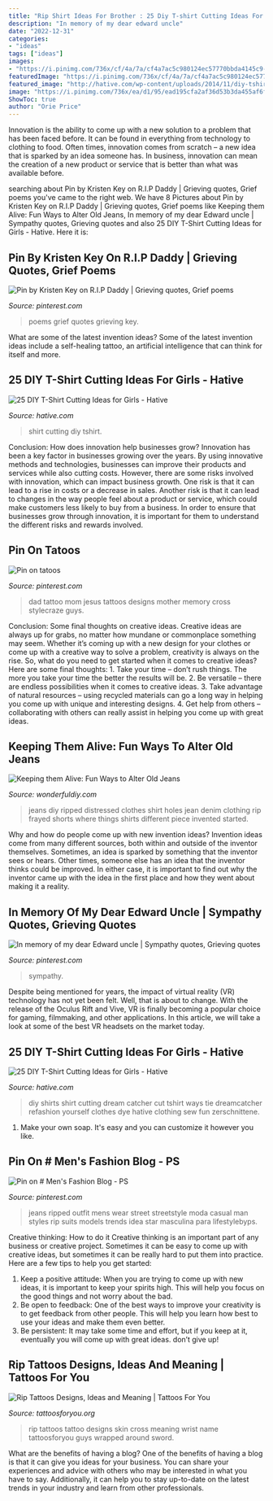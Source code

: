 ```yaml
---
title: "Rip Shirt Ideas For Brother : 25 Diy T-shirt Cutting Ideas For Girls"
description: "In memory of my dear edward uncle"
date: "2022-12-31"
categories:
- "ideas"
tags: ["ideas"]
images:
- "https://i.pinimg.com/736x/cf/4a/7a/cf4a7ac5c980124ec57770bbda4145c9--in-memory-of-awesome-quotes.jpg"
featuredImage: "https://i.pinimg.com/736x/cf/4a/7a/cf4a7ac5c980124ec57770bbda4145c9--in-memory-of-awesome-quotes.jpg"
featured_image: "http://hative.com/wp-content/uploads/2014/11/diy-tshirt-cutting-ideas/5-dream-catcher-t-shirt-cutting.jpg"
image: "https://i.pinimg.com/736x/ea/d1/95/ead195cfa2af36d53b3da455af6f2c59.jpg"
ShowToc: true
author: "Orie Price"
---
```



Innovation is the ability to come up with a new solution to a problem that has been faced before. It can be found in everything from technology to clothing to food. Often times, innovation comes from scratch – a new idea that is sparked by an idea someone has. In business, innovation can mean the creation of a new product or service that is better than what was available before.

	

		
searching about Pin by Kristen Key on R.I.P Daddy | Grieving quotes, Grief poems you've came to the right web. We have 8 Pictures about Pin by Kristen Key on R.I.P Daddy | Grieving quotes, Grief poems like Keeping them Alive: Fun Ways to Alter Old Jeans, In memory of my dear Edward uncle | Sympathy quotes, Grieving quotes and also 25 DIY T-Shirt Cutting Ideas for Girls - Hative. Here it is:
		
    
## Pin By Kristen Key On R.I.P Daddy | Grieving Quotes, Grief Poems

<img loading=lazy src="https://i.pinimg.com/736x/ea/d1/95/ead195cfa2af36d53b3da455af6f2c59.jpg" onerror="this.onerror=null;this.src='https://tse1.mm.bing.net/th?id=OIP.vpoc1FpKRCiTTI56lLdvoQHaMW&amp;pid=15.1';" alt="Pin by Kristen Key on R.I.P Daddy | Grieving quotes, Grief poems">

_Source: pinterest.com_

>poems grief quotes grieving key. 

	

What are some of the latest invention ideas?
Some of the latest invention ideas include a self-healing tattoo, an artificial intelligence that can think for itself and more.

    
## 25 DIY T-Shirt Cutting Ideas For Girls - Hative

<img loading=lazy src="https://hative.com/wp-content/uploads/2014/11/diy-tshirt-cutting-ideas/13-white-t-shirt-cutting.jpg" onerror="this.onerror=null;this.src='https://tse2.mm.bing.net/th?id=OIP.C9qucQRicgAfY3Z0SawUuQHaLH&amp;pid=15.1';" alt="25 DIY T-Shirt Cutting Ideas for Girls - Hative">

_Source: hative.com_

>shirt cutting diy tshirt. 

	

Conclusion: How does innovation help businesses grow?
Innovation has been a key factor in businesses growing over the years. By using innovative methods and technologies, businesses can improve their products and services while also cutting costs. However, there are some risks involved with innovation, which can impact business growth. One risk is that it can lead to a rise in costs or a decrease in sales. Another risk is that it can lead to changes in the way people feel about a product or service, which could make customers less likely to buy from a business. In order to ensure that businesses grow through innovation, it is important for them to understand the different risks and rewards involved.

    
## Pin On Tatoos

<img loading=lazy src="https://i.pinimg.com/736x/0f/a3/f0/0fa3f08174c8a40d4611f5e5579041c8--mom-dad-tattoos-mother-tattoos.jpg" onerror="this.onerror=null;this.src='https://tse3.mm.bing.net/th?id=OIP.0R7LtYD5Zj_wU_HmNi5wdwHaHO&amp;pid=15.1';" alt="Pin on tatoos">

_Source: pinterest.com_

>dad tattoo mom jesus tattoos designs mother memory cross stylecraze guys. 

	

Conclusion: Some final thoughts on creative ideas.
Creative ideas are always up for grabs, no matter how mundane or commonplace something may seem. Whether it’s coming up with a new design for your clothes or come up with a creative way to solve a problem, creativity is always on the rise. So, what do you need to get started when it comes to creative ideas? Here are some final thoughts: 1. Take your time – don’t rush things. The more you take your time the better the results will be. 2. Be versatile – there are endless possibilities when it comes to creative ideas. 3. Take advantage of natural resources – using recycled materials can go a long way in helping you come up with unique and interesting designs. 4. Get help from others – collaborating with others can really assist in helping you come up with great ideas. 
    
## Keeping Them Alive: Fun Ways To Alter Old Jeans

<img loading=lazy src="https://cdn.wonderfuldiy.com/wp-content/uploads/2017/04/DIY-distressed-jeans.png" onerror="this.onerror=null;this.src='https://tse4.mm.bing.net/th?id=OIP.Xz9wW1J9xgA1x2zmVM-CNAHaMd&amp;pid=15.1';" alt="Keeping them Alive: Fun Ways to Alter Old Jeans">

_Source: wonderfuldiy.com_

>jeans diy ripped distressed clothes shirt holes jean denim clothing rip frayed shorts where things shirts different piece invented started. 

	

Why and how do people come up with new invention ideas?
Invention ideas come from many different sources, both within and outside of the inventor themselves. Sometimes, an idea is sparked by something that the inventor sees or hears. Other times, someone else has an idea that the inventor thinks could be improved. In either case, it is important to find out why the inventor came up with the idea in the first place and how they went about making it a reality.

    
## In Memory Of My Dear Edward Uncle | Sympathy Quotes, Grieving Quotes

<img loading=lazy src="https://i.pinimg.com/736x/cf/4a/7a/cf4a7ac5c980124ec57770bbda4145c9--in-memory-of-awesome-quotes.jpg" onerror="this.onerror=null;this.src='https://tse2.mm.bing.net/th?id=OIP.XXMF6CFwPGLenpzTJzlb7gHaId&amp;pid=15.1';" alt="In memory of my dear Edward uncle | Sympathy quotes, Grieving quotes">

_Source: pinterest.com_

>sympathy. 

	

Despite being mentioned for years, the impact of virtual reality (VR) technology has not yet been felt. Well, that is about to change. With the release of the Oculus Rift and Vive, VR is finally becoming a popular choice for gaming, filmmaking, and other applications. In this article, we will take a look at some of the best VR headsets on the market today.

    
## 25 DIY T-Shirt Cutting Ideas For Girls - Hative

<img loading=lazy src="http://hative.com/wp-content/uploads/2014/11/diy-tshirt-cutting-ideas/5-dream-catcher-t-shirt-cutting.jpg" onerror="this.onerror=null;this.src='https://tse3.mm.bing.net/th?id=OIP.uLNYmssWiF6RjMp1GzodowHaPO&amp;pid=15.1';" alt="25 DIY T-Shirt Cutting Ideas for Girls - Hative">

_Source: hative.com_

>diy shirts shirt cutting dream catcher cut tshirt ways tie dreamcatcher refashion yourself clothes dye hative clothing sew fun zerschnittene. 

	

1. Make your own soap. It's easy and you can customize it however you like.

    
## Pin On # Men&#039;s Fashion Blog - PS

<img loading=lazy src="https://i.pinimg.com/736x/c9/ca/28/c9ca28b2ed860afca6fb1cb734997550.jpg" onerror="this.onerror=null;this.src='https://tse4.mm.bing.net/th?id=OIP.i2HhDoQcgDH_MomwsNNoYwHaO0&amp;pid=15.1';" alt="Pin on # Men&#039;s Fashion Blog - PS">

_Source: pinterest.com_

>jeans ripped outfit mens wear street streetstyle moda casual man styles rip suits models trends idea star masculina para lifestylebyps. 

	

Creative thinking: How to do it
Creative thinking is an important part of any business or creative project. Sometimes it can be easy to come up with creative ideas, but sometimes it can be really hard to put them into practice. Here are a few tips to help you get started: 
1. Keep a positive attitude: When you are trying to come up with new ideas, it is important to keep your spirits high. This will help you focus on the good things and not worry about the bad. 
2. Be open to feedback: One of the best ways to improve your creativity is to get feedback from other people. This will help you learn how best to use your ideas and make them even better. 
3. Be persistent: It may take some time and effort, but if you keep at it, eventually you will come up with great ideas. don’t give up!

    
## Rip Tattoos Designs, Ideas And Meaning | Tattoos For You

<img loading=lazy src="https://www.tattoosforyou.org/wp-content/uploads/2013/10/Skin-Rip-Tattoo.jpg" onerror="this.onerror=null;this.src='https://tse1.mm.bing.net/th?id=OIP.Ne33Fgq_6i2IXFjLN9dz9QHaJ4&amp;pid=15.1';" alt="Rip Tattoos Designs, Ideas and Meaning | Tattoos For You">

_Source: tattoosforyou.org_

>rip tattoos tattoo designs skin cross meaning wrist name tattoosforyou guys wrapped around sword. 

	

What are the benefits of having a blog?
One of the benefits of having a blog is that it can give you ideas for your business. You can share your experiences and advice with others who may be interested in what you have to say. Additionally, it can help you to stay up-to-date on the latest trends in your industry and learn from other professionals.

